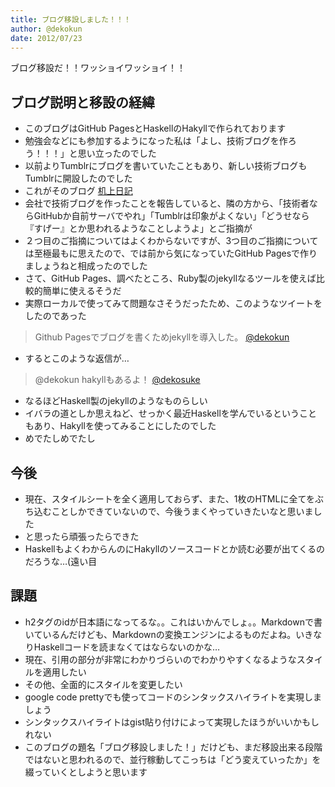 ```yaml
---
title: ブログ移設しました！！！
author: @dekokun
date: 2012/07/23
---
```


ブログ移設だ！！ワッショイワッショイ！！

## ブログ説明と移設の経緯

* このブログはGitHub PagesとHaskellのHakyllで作られております
* 勉強会などにも参加するようになった私は「よし、技術ブログを作ろう！！！」と思い立ったのでした
* 以前よりTumblrにブログを書いていたこともあり、新しい技術ブログもTumblrに開設したのでした
* これがそのブログ [机上日記](http://www.tumblr.com/blog/dekotech)
* 会社で技術ブログを作ったことを報告していると、隣の方から、「技術者ならGitHubか自前サーバでやれ」「Tumblrは印象がよくない」「どうせなら『すげー』とか思われるようなことしようよ」とご指摘が
* ２つ目のご指摘についてはよくわからないですが、3つ目のご指摘については至極最もに思えたので、では前から気になっていたGitHub Pagesで作りましょうねと相成ったのでした
* さて、GitHub Pages、調べたところ、Ruby製のjekyllなるツールを使えば比較的簡単に使えるそうだ
* 実際ローカルで使ってみて問題なさそうだったため、このようなツイートをしたのであった

> Github Pagesでブログを書くためjekyllを導入した。
> [@dekokun](https://twitter.com/dekokun/status/227379652736475137)

* するとこのような返信が…

> @dekokun hakyllもあるよ！
> [@dekosuke](https://twitter.com/dekosuke/status/227379999064330242)

* なるほどHaskell製のjekyllのようなものらしい
* イバラの道としか思えねど、せっかく最近Haskellを学んでいるということもあり、Hakyllを使ってみることにしたのでした
* めでたしめでたし

## 今後

* 現在、スタイルシートを全く適用しておらず、また、1枚のHTMLに全てをぶち込むことしかできていないので、今後うまくやっていきたいなと思いました
* と思ったら頑張ったらできた
* HaskellもよくわからんのにHakyllのソースコードとか読む必要が出てくるのだろうな…(遠い目

## 課題

* h2タグのidが日本語になってるな。。これはいかんでしょ。。Markdownで書いているんだけども、Markdownの変換エンジンによるものだよね。いきなりHaskellコードを読まなくてはならないのかな…
* 現在、引用の部分が非常にわかりづらいのでわかりやすくなるようなスタイルを適用したい
* その他、全面的にスタイルを変更したい
* google code prettyでも使ってコードのシンタックスハイライトを実現しましょう
* シンタックスハイライトはgist貼り付けによって実現したほうがいいかもしれない
* このブログの題名「ブログ移設しました！」だけども、まだ移設出来る段階ではないと思われるので、並行稼動してこっちは「どう変えていったか」を綴っていくとしようと思います
